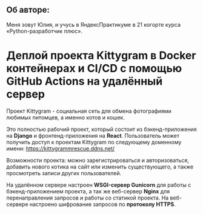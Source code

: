 ## Об авторе:
Меня зовут Юлия, и учусь в ЯндексПрактикуме в 21 когорте курса «Python-разработчик плюс».

# Деплой проекта Kittygram в Docker контейнерах и CI/CD с помощью GitHub Actions на удалённый сервер 
Проект Kittygram - социальная сеть для обмена фотографиями любимых питомцев, а именно котов и кошек.

Это полностью рабочий проект, который состоит из бэкенд-приложения на **Django** и фронтенд-приложения на **React**. Пользователь может получить доступ к проектам Kittygram по следующему доменному имени: https://kittygrammrescue.ddns.net/

Возможности проекта: можно зарегистрироваться и авторизоваться, добавить нового котика на сайт или изменить существующего, а также просмотреть записи других пользователей.

На удалённом сервере настроен **WSGI-сервер Gunicorn** для работы с бэкенд-приложением проекта, а так же веб-сервер **Nginx** для перенаправления запросов и работы со статикой проекта. На веб-сервере настроено шифрование запросов по **протоколу HTTPS**.
